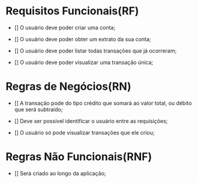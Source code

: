 
# Requisitos Funcionais(RF)


- [] O usuário deve poder criar uma conta;

- [] O usuário deve poder obter um extrato da sua conta;

- [] O usuário deve poder listar todas transações que já ocorreram;

- [] O usuário deve poder visualizar uma 
transação única;


# Regras de Negócios(RN)

- [] A transação pode do tipo crédito que somará ao valor total, ou débito que será subtraído;

- [] Deve ser possível identificar o usuário entre as requisições;

- [] O usuário só pode visualizar transações que ele criou;


# Regras Não Funcionais(RNF)

- [] Será criado ao longo da aplicação;
